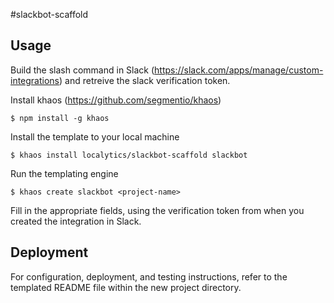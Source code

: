 #slackbot-scaffold

## Usage

Build the slash command in Slack (<https://slack.com/apps/manage/custom-integrations>) and retreive the slack verification token.

Install khaos (<https://github.com/segmentio/khaos>)

    $ npm install -g khaos

Install the template to your local machine

    $ khaos install localytics/slackbot-scaffold slackbot

Run the templating engine

    $ khaos create slackbot <project-name>

Fill in the appropriate fields, using the verification token from when you created the integration in Slack.

## Deployment

For configuration, deployment, and testing instructions, refer to the templated README file within the new project directory.
